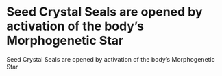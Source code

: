 # Seed Crystal Seals are opened by activation of the body’s Morphogenetic Star

Seed Crystal Seals are opened by activation of the body’s Morphogenetic Star